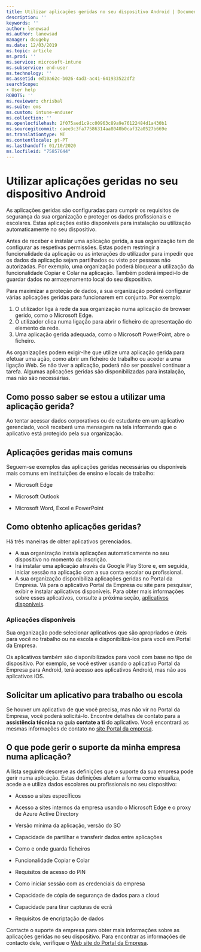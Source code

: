```yaml
---
title: Utilizar aplicações geridas no seu dispositivo Android | Documentos da Microsoft
description: ''
keywords: ''
author: lenewsad
ms.author: lanewsad
manager: dougeby
ms.date: 12/03/2019
ms.topic: article
ms.prod: ''
ms.service: microsoft-intune
ms.subservice: end-user
ms.technology: ''
ms.assetid: ed10a62c-b026-4ad3-ac41-641933522df2
searchScope:
- User help
ROBOTS: ''
ms.reviewer: chrisbal
ms.suite: ems
ms.custom: intune-enduser
ms.collection: ''
ms.openlocfilehash: 2f075aed1c9cc00963c89a9e76122484d1a430b1
ms.sourcegitcommit: caee3c3fa77586314aa8040b0caf32a0527b669e
ms.translationtype: MT
ms.contentlocale: pt-PT
ms.lasthandoff: 01/10/2020
ms.locfileid: "75857644"
---
```

# <a name="use-managed-apps-on-your-android-device"></a>Utilizar aplicações geridas no seu dispositivo Android
As aplicações geridas são configuradas para cumprir os requisitos de segurança da sua organização e proteger os dados profissionais e escolares. Estas aplicações estão disponíveis para instalação ou utilização automaticamente no seu dispositivo. 

Antes de receber e instalar uma aplicação gerida, a sua organização tem de configurar as respetivas permissões. Estas podem restringir a funcionalidade da aplicação ou as interações do utilizador para impedir que os dados da aplicação sejam partilhados ou visto por pessoas não autorizadas. Por exemplo, uma organização poderá bloquear a utilização da funcionalidade Copiar e Colar na aplicação. Também poderá impedi-lo de guardar dados no armazenamento local do seu dispositivo.

Para maximizar a proteção de dados, a sua organização poderá configurar várias aplicações geridas para funcionarem em conjunto. Por exemplo:
1. O utilizador liga à rede da sua organização numa aplicação de browser gerido, como o Microsoft Edge.
2. O utilizador clica numa ligação para abrir o ficheiro de apresentação do elemento da rede.
3. Uma aplicação gerida adequada, como o Microsoft PowerPoint, abre o ficheiro.

As organizações podem exigir-lhe que utilize uma aplicação gerida para efetuar uma ação, como abrir um ficheiro de trabalho ou aceder a uma ligação Web. Se não tiver a aplicação, poderá não ser possível continuar a tarefa. Algumas aplicações geridas são disponibilizadas para instalação, mas não são necessárias.

## <a name="how-do-i-know-im-using-a-managed-app"></a>Como posso saber se estou a utilizar uma aplicação gerida?
Ao tentar acessar dados corporativos ou de estudante em um aplicativo gerenciado, você receberá uma mensagem na tela informando que o aplicativo está protegido pela sua organização. 

## <a name="commonly-managed-apps"></a>Aplicações geridas mais comuns  
Seguem-se exemplos das aplicações geridas necessárias ou disponíveis mais comuns em instituições de ensino e locais de trabalho:

- Microsoft Edge

- Microsoft Outlook

- Microsoft Word, Excel e PowerPoint

## <a name="how-do-i-get-managed-apps"></a>Como obtenho aplicações geridas?
Há três maneiras de obter aplicativos gerenciados.  
* A sua organização instala aplicações automaticamente no seu dispositivo no momento da inscrição.  
* Irá instalar uma aplicação através da Google Play Store e, em seguida, iniciar sessão na aplicação com a sua conta escolar ou profissional.    
* A sua organização disponibiliza aplicações geridas no Portal da Empresa. Vá para o aplicativo Portal da Empresa ou site para pesquisar, exibir e instalar aplicativos disponíveis. Para obter mais informações sobre esses aplicativos, consulte a próxima seção, [aplicativos disponíveis](#available-apps).  

### <a name="available-apps"></a>Aplicações disponíveis   
 Sua organização pode selecionar aplicativos que são apropriados e úteis para você no trabalho ou na escola e disponibilizá-los para você em Portal da Empresa.  

 Os aplicativos também são disponibilizados para você com base no tipo de dispositivo. Por exemplo, se você estiver usando o aplicativo Portal da Empresa para Android, terá acesso aos aplicativos Android, mas não aos aplicativos iOS.   

## <a name="request-an-app-for-work-or-school"></a>Solicitar um aplicativo para trabalho ou escola   
 Se houver um aplicativo de que você precisa, mas não vir no Portal da Empresa, você poderá solicitá-lo. Encontre detalhes de contato para a **assistência técnica** na guia **contate a ti** do aplicativo. Você encontrará as mesmas informações de contato no [site Portal da empresa](https://go.microsoft.com/fwlink/?linkid=2010980).   

## <a name="what-can-my-company-support-manage-in-an-app"></a>O que pode gerir o suporte da minha empresa numa aplicação?  
A lista seguinte descreve as definições que o suporte da sua empresa pode gerir numa aplicação. Estas definições afetam a forma como visualiza, acede a e utiliza dados escolares ou profissionais no seu dispositivo:

* Acesso a sites específicos  

* Acesso a sites internos da empresa usando o Microsoft Edge e o proxy de Azure Active Directory  

* Versão mínima da aplicação, versão do SO

* Capacidade de partilhar e transferir dados entre aplicações  

* Como e onde guarda ficheiros  

* Funcionalidade Copiar e Colar  

* Requisitos de acesso do PIN  

* Como iniciar sessão com as credenciais da empresa  

* Capacidade de cópia de segurança de dados para a cloud  

* Capacidade para tirar capturas de ecrã  

* Requisitos de encriptação de dados  

Contacte o suporte da empresa para obter mais informações sobre as aplicações geridas no seu dispositivo. Para encontrar as informações de contacto dele, verifique o [Web site do Portal da Empresa](https://go.microsoft.com/fwlink/?linkid=2010980).
